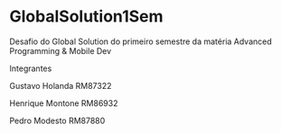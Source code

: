 # GlobalSolution1Sem
Desafio do Global Solution do primeiro semestre da matéria Advanced Programming &amp; Mobile Dev

Integrantes 

Gustavo Holanda RM87322 

Henrique Montone RM86932 

Pedro Modesto RM87880
